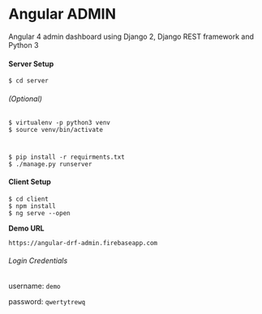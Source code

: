 # Angular ADMIN
Angular 4 admin dashboard using Django 2, Django REST framework and Python 3


#### Server Setup


    $ cd server
###### (Optional)
    $ virtualenv -p python3 venv
    $ source venv/bin/activate

#
    $ pip install -r requirments.txt
    $ ./manage.py runserver


#### Client Setup
    $ cd client
    $ npm install
    $ ng serve --open 


**Demo URL**

`https://angular-drf-admin.firebaseapp.com`

###### Login Credentials

username: `demo`

password: `qwertytrewq`